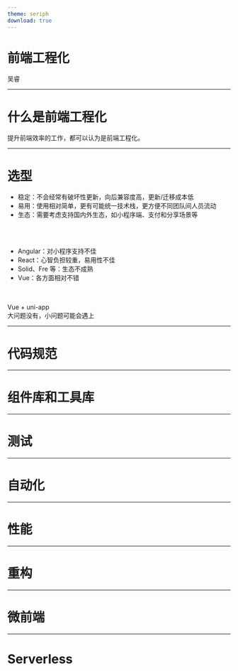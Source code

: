 ```yaml
---
theme: seriph
download: true
---
```


# 前端工程化

吴睿

<!--

是什么

为什么

怎么做
-->

---

# 什么是前端工程化

提升前端效率的工作，都可以认为是前端工程化。

<!--

为什么需要前端工程化？

提升效率谁不想要呢？

-->

---

# 选型

- 稳定：不会经常有破坏性更新，向后兼容度高，更新/迁移成本低
- 易用：使用相对简单，更有可能统一技术栈，更方便不同团队间人员流动
- 生态：需要考虑支持国内外生态，如小程序端、支付和分享场景等

<br>
<br>

<v-clicks>

- Angular：对小程序支持不佳
- React：心智负担较重，易用性不佳
- Solid、Fre 等：生态不成熟
- Vue：各方面相对不错

</v-clicks>

<br>
<br>

<div v-click class="w-full text-center text-2xl">

<div>Vue + uni-app</div>
<div>大问题没有，小问题可能会遇上</div>

</div>

<!--

关于 React 的心智负担问题：

1. 原本 class 组件也就是类组件是相对完整的，function 组件也就是函数组件是有相当多限制的。

2. 引入 hooks 之后，函数组件开始趋向完整，虽然仍然有一些缺失，但已经是社区里的大趋势了。

3. 但函数组件的思维方式和类组件的思维方式完全不同，文档却依然以类组件为主来做解释，这就导致了很多人可能会在使用函数组件时踩坑。

4. 所以说心智负担较重。

关于 Vue 的问题：

Vue 相对不错，那是不是意味着没有问题了呢？

主要问题出在 uni-app 上，uni-app 的表现并不是特别稳定。

uni-app 的文档看起来很完整，但往往在某些细节上阐述不清，又或是底层上实现有问题，导致开发稍微复杂一点的应用的过程中必定会遇到一些问题。

同时，开发团队也没有完全把心思放在 uni-app 上，试图打造一整个的生态，但是不知道是不是人手问题，所有相关的产品都或多或少有些坑。

但综合来看，这依然是目前较为适合我们公司内的一套技术栈，我们可以用 20% 的时间处理 80% 的问题，剩余的 20% 问题就需要我们花 80% 时间去攻坚了。

-->

---

# 代码规范

---

# 组件库和工具库

---

# 测试

---

# 自动化

---

# 性能

---

# 重构

---

# 微前端

---

# Serverless

